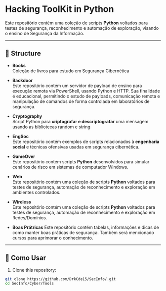 # Hacking ToolKit in Python

Este repositório contém uma coleção de scripts **Python** voltados para testes de segurança, reconhecimento e automação de exploração, visando o ensino de Segurança da Informação.

---

## 📂 Structure

- **Books**  
  Coleção de livros para estudo em Segurança Cibernética
  
- **Backdoor**  
  Este repositório contém um servidor de payload de ensino para execução remota via PowerShell, usando Python e HTTP.
  Sua finalidade é educacional, permitindo o estudo de payloads, comunicação remota e manipulação de comandos de forma controlada em laboratórios de segurança.

- **Cryptography**  
  Script Python para **criptografar e descriptografar** uma mensagem usando as bibliotecas random e string

- **EngSoc**  
  Este repositório contém exemplos de scripts relacionados à **engenharia social** e técnicas ofensivas usadas em segurança cibernética.

- **GameOver**  
  Este repositório contém scripts **Python** desenvolvidos para simular cenários de risco em sistemas de computador Windows.

- **Web**  
  Este repositório contém uma coleção de scripts **Python** voltados para testes de segurança, automação de reconhecimento e exploração em ambientes controlados.

- **Wireless**  
  Este repositório contém uma coleção de scripts **Python** voltados para testes de segurança, automação de reconhecimento e exploração em Redes/Domínios.

- **Boas Prátricas**
  Este repositório contém tabelas, informações e dicas de como manter boas práticas de segurança. Também será mencionado cursos para aprimorar o conhecimento.
---

## 🚀 Como Usar

1. Clone this repository:
```bash
git clone https://github.com/DrkCde15/SecInfo/.git
cd SecInfo/Cyber/Tools
